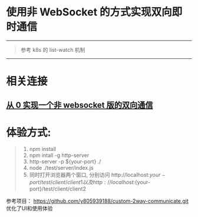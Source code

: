 # 使用非 WebSocket 的方式实现双向即时通信
---
> 参考 k8s 的 list-watch 机制

---
# 相关连接
[从 0 实现一个非 websocket 版的双向通信](https://zhuanlan.zhihu.com/p/358687636)</br>
---

# 体验方式:
> 1. npm install
> 2. npm intall -g http-server
> 3. http-server -p ${your-port} ./
> 4. node ./test/server/index.js
> 5. 同时打开浏览器两个窗口, 分别访问 http://localhost:${your-port}/test/client/client1 以及 http://localhost:${your-port}/test/client/client2

参考项目： https://github.com/y805939188/custom-2way-communicate.git 
优化了UI和使用体验
